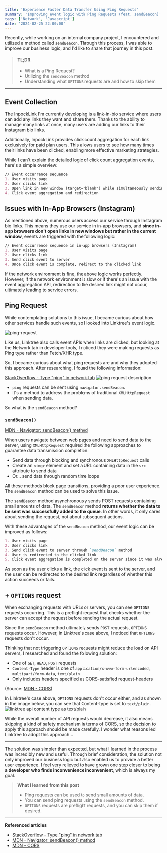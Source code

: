 ```yaml
---
title: 'Experience Faster Data Transfer Using Ping Requests'
summary: 'Improving event logic with Ping Requests (feat. sendBeacon)'
tags: ['Network', 'Javascript']
date: '2024-02-25 22:00:00'
---
```


Recently, while working on an internal company project, I encountered and utilized a method called `sendBeacon`.
Through this process, I was able to improve our business logic, and I'd like to share that journey in this post.

> #### TL;DR
> - What is a Ping Request?
> - Utilizing the `sendBeacon` method
> - Understanding what `OPTIONS` requests are and how to skip them

---
## Event Collection
The InpockLink I'm currently developing is a link-in-bio service where users can add any links they want and share them. Thanks to the ability to manage many links at once, many users are adding our links to their Instagram bio links.

Additionally, InpockLink provides click count aggregation for each link exclusively for paid plan users. This allows users to see how many times their links have been clicked, enabling more effective marketing strategies.

While I can't explain the detailed logic of click count aggregation events, here's a simple overview:
```markdown
// Event occurrence sequence
1. User visits page
2. User clicks link
3. Open link in new window (target="blank") while simultaneously sending click event to server
4. Click event aggregation and redirection
```

## Issues with In-App Browsers (Instagram)
As mentioned above, numerous users access our service through Instagram bio links.
This means they use our service in in-app browsers, and **since in-app browsers don't open links in new windows but rather in the current window**, events are triggered with the following logic:

```markdown
// Event occurrence sequence in in-app browsers (Instagram)
1. User visits page
2. User clicks link
3. Send click event to server
4. Once click event is complete, redirect to the clicked link
```

If the network environment is fine, the above logic works perfectly. However, if the network environment is slow or if there's an issue with the event aggregation API, redirection to the desired link might not occur, ultimately leading to service errors.

## Ping Request
While contemplating solutions to this issue, I became curious about how other services handle such events, so I looked into Linktree's event logic.

![ping-request](https://github.com/gouz7514/hotdog-log/assets/41367134/5f311ce9-b716-4699-b914-c2c197d142e0)

Like us, Linktree also calls event APIs when links are clicked, but looking at the Network tab in developer tools, I noticed they were making requests as Ping type rather than Fetch/XHR type.

So, I became curious about what ping requests are and why they adopted this approach. After researching, I found the following information:

[StackOverflow - Type "ping" in network tab](https://stackoverflow.com/questions/75666416/type-ping-in-network-tab)
![ping request description](https://github.com/gouz7514/hotdog-log/assets/41367134/a9701cef-cc59-4f23-9a2d-f94a009939b1)

- `ping` requests can be sent using `navigator.sendBeacon`.
- It's a method to address the problems of traditional `XMLHttpRequest` when sending data.

So what is the `sendBeacon` method?

### `sendBeacon()`
[MDN - Navigator: sendBeacon() method](https://developer.mozilla.org/en-US/docs/Web/API/Navigator/sendBeacon)

When users navigate between web pages and need to send data to the server, using `XMLHttpRequest` required the following approaches to guarantee data transmission completion:
- Send data through blocking and synchronous `XMLHttpRequest` calls
- Create an `<img>` element and set a URL containing data in the `src` attribute to send data
- Or... send data through random time loops

All these methods block page transitions, providing a poor user experience.
The `sendBeacon` method can be used to solve this issue.

The `sendBeacon` method asynchronously sends POST requests containing small amounts of data.
The `sendBeacon` method **returns whether the data to be sent was successfully added to the queue**. In other words, it only cares about sending the request, not about subsequent actions.

With these advantages of the `sendBeacon` method, our event logic can be improved as follows:
```markdown
1. User visits page
2. User clicks link
3. Send click event to server through `sendBeacon` method
4. User is redirected to the clicked link
5. Click event aggregation is completed on the server since it was already sent
```

As soon as the user clicks a link, the click event is sent to the server, and the user can be redirected to the desired link regardless of whether this action succeeds or fails.

## + `OPTIONS` request
When exchanging requests with URLs or servers, you can see `OPTIONS` requests occurring.
This is a preflight request that checks whether the server can accept the request before sending the actual request.

Since the `sendBeacon` method ultimately sends `POST` requests, `OPTIONS` requests occur. However, in Linktree's case above, I noticed that `OPTIONS` requests don't occur.

Thinking that not triggering `OPTIONS` requests might reduce the load on API servers, I researched and found the following solution:
- One of `GET`, `HEAD`, `POST` requests
- `Content-Type` header is one of `application/x-www-form-urlencoded`, `multipart/form-data`, `text/plain`
- Only includes headers specified as CORS-satisfied request-headers

(Source: [MDN - CORS](https://developer.mozilla.org/en-US/docs/Web/HTTP/CORS#simple_requests))

In Linktree's case above, `OPTIONS` requests don't occur either, and as shown in the image below, you can see that Content-type is set to `text/plain`.
![linktree api content type as text/plain](https://github.com/gouz7514/hotdog-log/assets/41367134/0b5dc006-6c61-4f69-8962-0772cc290d45)

While the overall number of API requests would decrease, it also means skipping a kind of safety mechanism in terms of CORS, so the decision to apply this approach should be made carefully. I wonder what reasons led Linktree to adopt this approach...

---
The solution was simpler than expected, but what I learned in the process was incredibly new and useful. Through brief consideration, the solution not only improved our business logic but also enabled us to provide a better user experience. I feel very relieved to have grown one step closer to being **a developer who finds inconvenience inconvenient**, which is always my goal.

> **What I learned from this post**
> - Ping requests can be used to send small amounts of data.
> - You can send ping requests using the `sendBeacon` method.
> - `OPTIONS` requests are preflight requests, and you can skip them if desired.

---
**Referenced articles**
- [StackOverflow - Type "ping" in network tab](https://stackoverflow.com/questions/75666416/type-ping-in-network-tab)
- [MDN - Navigator: sendBeacon() method](https://developer.mozilla.org/en-US/docs/Web/API/Navigator/sendBeacon)
- [MDN - CORS](https://developer.mozilla.org/en-US/docs/Web/HTTP/CORS#simple_requests)